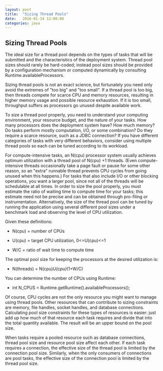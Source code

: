 ```yaml
---
layout: post
title:  "Sizing Thread Pools"
date:   2016-01-14 12:00:00
categories: java
---
```


## Sizing Thread Pools

The ideal size for a thread pool depends on the types of tasks that will be submitted and the characteristics of the deployment system. Thread pool sizes should rarely be hard-coded; instead pool sizes should be provided by a configuration mechanism or computed dynamically by consulting Runtime.availableProcessors.

Sizing thread pools is not an exact science, but fortunately you need only avoid the extremes of "too big" and "too small". If a thread pool is too big, then threads compete for scarce CPU and memory resources, resulting in higher memory usage and possible resource exhaustion. If it is too small, throughput suffers as processors go unused despite available work.

To size a thread pool properly, you need to understand your computing environment, your resource budget, and the nature of your tasks. How many processors does the deployment system have? How much memory? Do tasks perform mostly computation, I/O, or some combination? Do they require a scarce resource, such as a JDBC connection? If you have different categories of tasks with very different behaviors, consider using multiple thread pools so each can be tuned according to its workload.

For compute-intensive tasks, an N(cpu) processor system usually achieves optimum utilization with a thread pool of N(cpu) +1 threads. (Even compute-intensive threads occasionally take a page fault or pause for some other reason, so an "extra" runnable thread prevents CPU cycles from going unused when this happens.) For tasks that also include I/O or other blocking operations, you want a larger pool, since not all of the threads will be schedulable at all times. In order to size the pool properly, you must estimate the ratio of waiting time to compute time for your tasks; this estimate need not be precise and can be obtained through pro-filing or instrumentation. Alternatively, the size of the thread pool can be tuned by running the application using several different pool sizes under a benchmark load and observing the level of CPU utilization.

Given these definitions:

- N(cpu) = number of CPUs

- U(cpu) = target CPU utilization, 0<=U(cpu)<=1

- W/C = ratio of wait time to compute time

The optimal pool size for keeping the processors at the desired utilization is:

- N(threads) = N(cpu)*U(cpu)*(1+W/C)

You can determine the number of CPUs using Runtime:

- int N_CPUS = Runtime.getRuntime().availableProcessors();

Of course, CPU cycles are not the only resource you might want to manage using thread pools. Other resources that can contribute to sizing constraints are memory, file handles, socket handles, and database connections. Calculating pool size constraints for these types of resources is easier: just add up how much of that resource each task requires and divide that into the total quantity available. The result will be an upper bound on the pool size.

When tasks require a pooled resource such as database connections, thread pool size and resource pool size affect each other. If each task requires a connection, the effective size of the thread pool is limited by the connection pool size. Similarly, when the only consumers of connections are pool tasks, the effective size of the connection pool is limited by the thread pool size.
